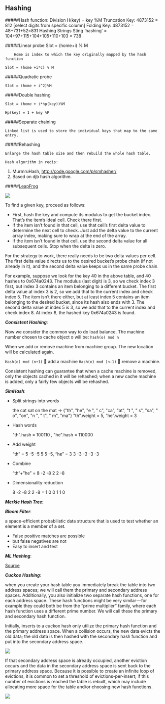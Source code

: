 Hashing
----
#####Hash function:
	Division
		H(key) = key %M	
	Truncation
		Key: 4873152 = 812 [select digits from specific column]
	Folding
		Key: 4873152 = 48+731+52=831
	Hashing Strings
		Sting ‘hashing’ = 104+97+115+104+105+110+103 = 738
	
#####Linear probe
 	Slot = (home+i) % M
 	
		Home is index to which the key originally mapped by the hash function
		
	Slot = (home +i*c) % M
	
#####Quadratic probe

	Slot = (home + i^2)%M
	
#####Double hashing

	Slot = (home + i*hp(key))%M
	
	Hp(key) = 1 + key %P

#####Separate chaining

	Linked list is used to store the individual keys that map to the same entry.
	
#####Rehashing

	Enlarge the hash table size and then rebuild the whole hash table.
	
	Hash algorithm in redis:
1.	MurmruHash, http://code.google.com/p/smhasher/
2.	Based on djb hash algorithm.

#####[LeapFrog](http://preshing.com/20160314/leapfrog-probing/)

![](https://cloud.githubusercontent.com/assets/1590890/18465717/bcf53bea-79ca-11e6-8d95-59c9bda05705.png)

To find a given key, proceed as follows:

- First, hash the key and compute its modulus to get the bucket index. That’s the item’s ideal cell. Check there first.
- If the item isn’t found in that cell, use that cell’s first delta value to determine the next cell to check. Just add the delta value to the current array index, making sure to wrap at the end of the array.
- If the item isn’t found in that cell, use the second delta value for all subsequent cells. Stop when the delta is zero.

For the strategy to work, there really needs to be two delta values per cell. The first delta value directs us to the desired bucket’s probe chain (if not already in it), and the second delta value keeps us in the same probe chain.

For example, suppose we look for the key 40 in the above table, and 40 hashes to 0x674a0243. The modulus (last digit) is 3, so we check index 3 first, but index 3 contains an item belonging to a different bucket. The first delta value at index 3 is 2, so we add that to the current index and check index 5. The item isn’t there either, but at least index 5 contains an item belonging to the desired bucket, since its hash also ends with 3. The second delta value at index 5 is 3, so we add that to the current index and check index 8. At index 8, the hashed key 0x674a0243 is found.


***Consistent Hashing***:

Now we consider the common way to do load balance. The machine number chosen to cache object o will be: `hash(o) mod n`

When we add or remove machine from machine group. The new location will be calculated again.

`Hash(o) mod (n+1)`  add a machine
`Hash(o) mod (n-1)`  remove a machine.

Consistent hashing can guarantee that when a cache machine is removed, only the objects cached in it will be rehashed; when a new cache machine is added, only a fairly few objects will be rehashed.

***SimHash***:

- Split strings into words

    the cat sat on the mat -> {"th", "he", "e ", " c", "ca", "at", "t ", " s", "sa", " o", "on", "n ", " t", " m", "ma"}
    ”th”.weight = 5, “he”.weight = 3

- Hash words

    "th".hash = 100110 , "he".hash = 110000

- Add weight

    ”th” = 5 -5 -5 5 5 -5, “he” = 3 3 -3 -3 -3 -3

- Combine

    ”th”+”he” = 8 -2 -8 2 2 -8 

- Dimensionality reduction

    8 -2 -8 2 2 -8 = 1 0 0 1 1 0


***Merkle Hash Tree***:


***Bloom Filter***:

a space-efficient probabilistic data structure that is used to test whether an element is a member of a set.
- False positive matches are possible
- but false negatives are not
- Easy to insert and test

***ML Hashing***:

[Source](https://blog.bradfieldcs.com/an-introduction-to-hashing-in-the-era-of-machine-learning-6039394549b0)

***Cuckoo Hashing***:

when you create your hash table you immediately break the table into two address spaces; we will call them the primary and secondary address spaces. Additionally, you also initialize two separate hash functions, one for each address space. These hash functions might be very similar — for example they could both be from the “prime multiplier” family, where each hash function uses a different prime number. We will call these the primary and secondary hash function.

Initially, inserts to a cuckoo hash only utilize the primary hash function and the primary address space. When a collision occurs, the new data evicts the old data; the old data is then hashed with the secondary hash function and put into the secondary address space.

![](https://cdn-images-1.medium.com/max/1600/1*pVC3s-Z_w2y7xyjmkdnMpw.png)

If that secondary address space is already occupied, another eviction occurs and the data in the secondary address space is sent back to the primary address space. Because it is possible to create an infinite loop of evictions, it is common to set a threshold of evictions-per-insert; if this number of evictions is reached the table is rebuilt, which may include allocating more space for the table and/or choosing new hash functions.

![](https://cdn-images-1.medium.com/max/1600/1*nxvaEks08AUyjCmgKQ34Bg.png)

